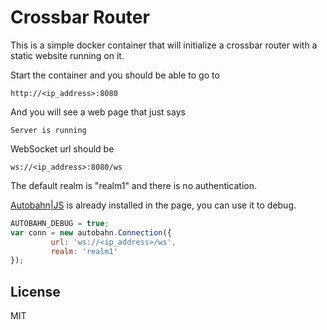 # Crossbar Router
This is a simple docker container that will initialize a crossbar router with a static website running on it.

Start the container and you should be able to go to

    http://<ip_address>:8080
    
And you will see a web page that just says

    Server is running
    
WebSocket url should be

    ws://<ip_address>:8080/ws

The default realm is "realm1" and there is no authentication.

[Autobahn|JS](http://autobahn.ws/js/) is already installed in the page, you can use it to debug.

```javascript
AUTOBAHN_DEBUG = true;
var conn = new autobahn.Connection({
         url: 'ws://<ip_address>/ws',
         realm: 'realm1'
});
```

## License
MIT